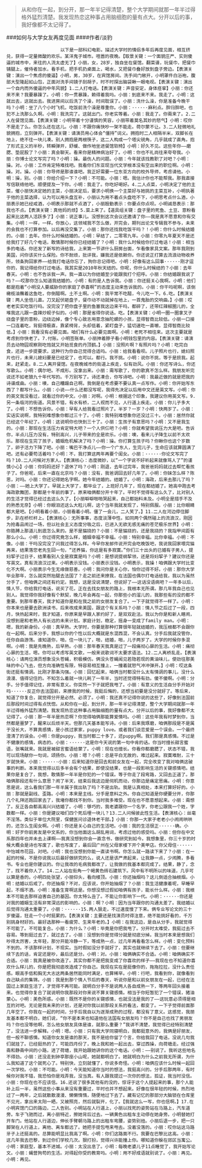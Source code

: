 > 从和你在一起，到分开，那一年半记得清楚，整个大学期间就那一年半过得格外猛烈清楚。我发现热恋这种事占用脑细胞的量有点大。分开以后的事，我好像都不太记得了。

###如何与大学女友再度见面
####作者/淡豹

						以下是一部科幻电影。描述大学时的情侣多年后再度见面，相互挤兑，获得一定量微酸的欢乐。某洋鬼子城市。喧嚣的夜晚。【取景关键：一个面貌庄严、实则傻逼的城市中，来往的人流太虚无了】小丽，女，28岁，独自坐在餐馆。翻菜谱，玩餐巾，把餐巾铺腿上，催侍者加水，看手机，把手机扔桌面上，喝水，又把餐巾叠好放到盘子旁边。【表演关键：演出一个焦虑的傻逼】小明，男，30岁，在宾馆房间。洗手间门敞开，小明罩件白浴袍，腹部大型隆起如山包，正面对洗手间镜子刮胡子，时不时探出脑袋瞅一眼电视。【表演关键：演出一个自内而外傻逼的中年风貌】1.二人打电话。【表演关键：声音安定，身体痉挛】小丽：你还来不来？我要暴躁了。小明：你一贯暴躁，赖得着我吗。小丽：到底来不来。我走了。小明：这就出去，这就出去。我进房间以后洗了个澡，时间耽误了。小丽：洗什么澡，你是准备今晚干吗？小明：坐了八个小时飞机，吃饭前洗个澡是尊重你。小丽：······麻利点。胖归胖吧，也犯不上洗那么久啊。小明：我洗完了。这就出门。你老实等着。小丽：我走了。你甭来了。2.二人在餐馆见面。【表演关键：小明带着十分谨慎的笑容，小丽带着莫名其妙的怒气】小明：哎你不是走了么。你怎么还在这儿。小丽：不跟你痛快吵一架不能走。荷尔蒙不让。3.二人轻微地礼貌拥抱，立刻弹开。【表演关键：请演员用心体会“僵持”词义。拥抱时二人相隔半米，双脚长在地上，绝不往一块儿凑。别人拥抱是两根筷子，这二人构成一个塔尖锐角，几乎就成了直角。抱了形式主义的半秒，转瞬弹开，舒缓、做作地坐进餐馆软椅】小明：好久不见。这些年你——磨腮、垫屁股了？小丽：真会聊天。看来你是精神病治好了。小明：你也不礼尚往来夸夸我。小丽：你博士论文写完了吗？小明：操。最伤人的问题。小丽：今年就该找教职了对吧？小明：操。对。小丽：工作肯定特难找吧。我看你们东亚现当代文学根本没有空出来的职位啊。小明：操。对。操。小丽：你导师是那谁谁吧。我正好需要一位东亚方向的校外导师，考虑请他。小明：操，别。小丽：你给介绍一下？小明：不可能。小丽：嗯。我估计你也不能帮我。那我直接写信联络他吧。顺便提及一下你。小明：我走了。你吃好喝好。4.二人点菜，小明决定了他的主菜，催小丽快决定她的主菜，小丽决定后，要求小明换一个主菜好与她挑的主菜互补，小明执著于他的主菜选择，认为可以用头盘互补，小丽认为用不着点头盘吃不下，小明思考点什么酒，小丽表示她已经戒酒，小明表示那就不点酒了，小丽殷勤表示：你要点你点呗。小明诚恳表示：那我也不点。【表演关键：真他妈的烦】5.菜上来了。【道具组关键：盘子里的死鱼、土豆、意粉看起来比这两人活跃多了】小丽：说正事儿。没想到这次会议还邀请了你——我是真不愿意和你有交集。小明：一样，一样。你放心，这领域我不怎么做，开完会，期刊出论文专辑我不参与，未来的会我也不打算参加。以后再没交集了。小丽：那你还找我吃饭干吗？！小明：你什么时候结婚的。小丽：去年。你什么时候结婚的。小明：早结了，二零零九年。小丽：你零九年夏天不是还给我打了好几个电话，敢情那时候你已经结婚了？小明：我什么时候给你打过电话！小丽：相当多的电话。你还发了新写的诗给我，上来第一节讲什么厨房台面，乍看像家具文案。那年我刚到美国，问你该买什么保险。你不耐烦，批评我，嫌我还是依赖你。你还说正打算去流浪动物收养所，领条狗回家养——给我打电话你忘了，狗你总记得吧。小明：好像有这么回事······刚才逗你的，我记得给你打过电话。我其实是2010年秋天结的。你呢，你什么时候结的？小丽：去年春天。小明：也不告诉我一声。我一直以为你结婚至少能跟我打个招呼。小丽：你结婚跟我说了吗？——哎那你怎么知道我结婚的。小明：有的是人告诉我。小丽：你还挺关心我啊。小明：他们都是抱着“小明没人要威胁你的家庭了恭喜啊”的态度主动来告诉我的。小丽：你干吗呢啊，该倒橄榄油蘸着这鱼吃，你倒醋啊。土不土啊。小明：我平常不吃醋，今儿吃一下。6.吃。【表演关键：两人坐倍儿直。刀叉起伏砸盘子，餐巾动不动就掉在地上，一首鬼胎的交响曲。】小丽：哎老老实实吃饭行吗。没完没了把你盘子里的鱼塞我这边来干吗，都碎了，还带红辣椒圈儿的，全堆我这儿跟一盘辣炒蚬子似的。小明：那是省得你说话。吃。【表演关键：小明一圈一圈拿叉子绕盘子里的意粉，边绕边掉，像个专心致志用意念抽陀螺的小孩，显得智商比较低。小丽一口接一口连着吃，背挺得极直，靠紧椅背，头却低着，紧盯盘子，猛切速吃一直嚼，显得智商比较低。】小丽：我看没有必要见面。咱们有什么必要见面啊。小明：老死不相往来。这次主要就是考虑到你快老了。7.付账。小明签账单。小丽抻着脖子看小明钱包里的内容。【表演关键：请演员去动物园观察刚吃饱就又开始觅食的丹顶鹤。】小丽：没照片啊？有照片吗？小明：吃完白食，还进一步提要求，这种行为你自己觉得合适吗。小丽：给我看看呗。儿子照片也行，媳妇照片也行，未来儿媳妇要是已经定了，也可以。都行。我不挑。小明：说你不挑，等于是损我。起来，赶紧走。8.二人离开餐馆。在夜晚城市的街道上疾走，似有劲风。小丽：你还写诗么，你还写歌么。小明：偶尔吧。不成形。没拿出来。小丽：甭写歌了，你的歌真不怎么样。我朋友听完说还不如老狼九十年代写的。千万别写了。诗还凑合，你写诗吧。小明：我最近做的就是把我的诗谱成曲。小丽：噢，自己糟蹋自己啊。我倒是在考虑要不要认真一点写作。小明：你开始写东西了？都写什么。小丽：小说——什么还都没写呢，我得先决定以后用中文还是英文写。小明：你的英文我没看过，就看过你的中文。小丽：对啊。小明：根据这个印象，我建议你用英文写。9.另一条临河的街道。风景不错，有水有桥，二人视而不见，人行道上疾走。小丽：你儿子多大了。小明：不想告诉你。小丽：早有人给我看过照片了。半岁？一岁？小明：快两岁了。小丽：实话实说啊，我特别难想象你都过三十了。小明：我特别难想象你还没过三十。小丽：居然你就已经这个年纪了。小明：这说明你也快到三十了。小丽：生孩子有意思吗？小明：又不是我生的。小丽：那现在生活压力肯定特大吧？一个人供仨吧？小明：你就希望我说压力大是吧。告诉你，半点儿压力没有，特别高兴，儿子带来的全是欢乐。小丽：噢，看来儿子降生以前不太欢乐。那现在生完了孩子，婚姻危机解决了吗？小明：操。你打算生孩子吗？你瞅你也这个岁数了，卵子活力下降了吧。小丽：嘴巴干净点儿——你一个广东人，生完儿子，生命应该就算圆满了吧。还有必要苟活着吗？小明：不，我打算这两年再要个闺女。小丽：······你论文写完了吗？10.二人问候对方家人。【表演核心：态度微妙，以“一个字说不好听起来就像骂人了”的谨慎小心】小丽：你妈妈还好？退休了吗？小明：刚退，去年过完年，我爸爸妈妈就过去帮忙看孩子了。你爸呢，后来一直在北京吗？小丽：没有，我爸调回去好几年了。小明：你妹怎么样？陈思，对吗。小丽：你还记得她名字啊。她今年结婚的。结婚了。小明：海政，后来去那儿了吗？小丽：——她上大学了。早就上大学了，都毕业了，上班好几年了，现在都结婚了。她高中跑去考海政歌舞团，那都是十年前的事了。原来咱俩都分开十年了。平时不觉得有这么久了，比对别人的生活才觉得已经过去这么久了。【小丽噼噼啪啪哭起来，自己都始料未及。小明全是措手不及的熟悉无奈】小明：你眼泪还这么大粒儿啊，这个当年我就发现了，特别佩服。小丽：比你眼睛都大是吧。【小明看着小丽，小丽看着小明。僵了一会儿，二人笑了。】11.二人在河边停住脚步，趴在桥栏杆上。【表演核心：无所事事，态度淡薄中性。如同两个偶然碰上的流浪汉，刚因为抢毒品闹过一场，但以社会主义态度分吸之后，已进入无欲无感无痛的苍茫极乐世界】小明：你胳膊上那道儿到底怎么来的。是不是猫挠的？小丽：不是猫挠的，还是我挠的？我指甲间距有那么小么。小明：你过得究竟怎么样，婚姻幸福不幸福。小丽：特别幸福。比你幸福。小明：不像。小丽：干吗没完没了问我过得怎么样。今早你发邮件说开完会吃晚饭吧，我说我回家喂完猫再来，结果落您老先生回一句，“还养猫，你这是有多寂寞。”你们三十出头的已婚有子男人，提妇挈子过日子，结果看别人全是寂寞是吗？小明：是想说提纲挈领，还是将妇挈子？建议你还是写英文。真有流浪汉过来。小明表示没钱。小丽表示没钱。小明表示，我操！咱俩跟大学时比变化不大啊。小丽表示今生无缘做慈善。小明：我问你是关心你，怕你过得不好。小丽：那你大学毕业那年，怎么就突然抬腿去法国了？走之前还来撩我，在法国也偶尔打电话给我，我以为虽然分手了，但咱俩之间还有约定。我想，这是没说清楚，但说好了——这话没语病吧？一年多以后，情人节，你给我打电话，说买了花，正在去找女朋友的路上，我根本无所谓。那几年我自己也见别人。我觉得你我好像有个默契，晚几年会再在一起，你那些小的溜儿的，我那些有的没的都不重要。到那年春天，我才知道你是和在我之前的女朋友复合了。一下子就觉得不一样了。小明：你本来也是要去欧洲读书，后来改成来美国，跟这个有关系吗？小丽：情人节之后过了一段，四月，快热起来时，我才知道，你原来是早跟人家约好了，是双双赴法。我以为你是和新人瞎闹，没想到是和老熟人有长远的未来计划。家庭计划，稳定，摇身一变成了family man。小明：嗯，我的新身份。小丽：真早熟。大学时，你要是那种打算很年轻就结婚的，我压根都不会跟你在一起啊。后来分手，我想以你的个性以后大概就是东混西混，不会认真。分手后我就没管你，任你自由游荡。谁知道你，啪，住一块儿了，啪，结婚，啪，儿子两岁了。大学的时候你多混啊。小明：我是先晚熟，后早熟。小丽：那年春天我真是过了一段痛彻心扉的生活。小明：痛彻心扉的生活，嗯。你可以考虑写英文歌，一般来说歌词不太要求语法。12.二人离桥乱走。【表演核心：请两位演员想象没头苍蝇，积极模仿。俩没头苍蝇闻见若隐若现的黄油味儿，使劲往那美味的中心飞去，但方向准确性有限，特容易相互撞上，一撞着就怒气冲冲弹开。】小明：哎这条街还挺有情调。比刚才那条沟强。小丽：回忆起来，咱俩当时都没什么太有情调的事儿，没什么浪漫、值得记住的。不知怎么着就一块儿耗了一年半，当时还觉得特有劲。傻不傻啊。小明：分手。分手值得记住，非常有意义。你突然一下子就把我甩了。小丽：有意义的生活自分手开始对吗······反正你去法国前，来撩我的时候，我挺后悔的，还想当初要是没分就好了。等后来，知道了你复合，就觉得分开是必然、必须了。小明：我还真不记得你说的这些了，好像到法国前后那段时间过得有点恍惚。从和你在一起，到分开，那一年半记得清楚，整个大学期间就那一年半过得格外猛烈清楚。我发现热恋这种事占用脑细胞的量有点大。分开以后的事，我好像都不太记得了。小丽：那一年半是热恋啊？你觉得咱俩那能算爱情吗。小明：这些年我有时梦到你，当然都是噩梦了，醒来以后烦半天。但那几天基本能写诗。小丽：后来我琢磨，咱俩那段是不是属于没长大，不算真感情，是小孩过家家，puppy love。或者我们谈恋爱是一个误会。一个最终澄清了的误会。小明：你是puppy，我当时都二十多了，还puppy啊。我们那是真感情。不过是不健康的感情，病态的。小丽：······这是你今天说的第一句中肯的话。你当时擅长甜言蜜语，张嘴就来。我就是被甜言蜜语给蒙了。小明：现在也擅长。你看你都磨腮了，状态不错，我可以现场献你一句词，颂扬你。小丽：嗯？小明：总是平白无故的，难过起来。寂寞难耐，三十岁就快来。小丽：······小丽：后来知道你是回去和前女友在一起，完全改变了我对咱俩这破事的判断。本来我觉得以后多半会有个结果，即使没结果，也是一段影响生活的关键感情吧。结果你是复合了，我想，敢情那一年半是你犯的一个错误。等于你走了段弯路，又回去正道了。那咱俩那段还有什么意思？闹了半天，结束后我这边是伺机而动，你那边是痛定思痛。小明：你意思是说，这么看我们那一年半属于我出轨了吗？不是出轨。我是认真相处，本来打算好好的。小丽：那就是副线、歪路。小明：本来是主线。分手是意料之外。你自己知道是你硬要分开，你那几个礼拜还跑回家去了，我堵你都找不到你。当时我多难受。现在也不愿意想起来。小丽：甭想了。反正各自都高高兴兴结婚了。小明：够巧的，我老婆跟你一个名字，你老公跟我一个姓，字数都一样。小丽：你是建议咱们四个死后埋一块儿？13.二人问候彼此性生活。【表演核心：丝毫不淫荡。类似于单位大院里，保健医问诊退休老干部。】小丽：你那一大家子老老小小闹闹哄哄的，还怎么生闺女啊。小明：你还是关心自己的生活吧。小丽：我的生活很正······确。小明：好歹你前男友是中文系的，你当他面这么胡乱用词，考虑过他的感受吗。小丽：但你在中文系那四年也并未去上课啊——我真没想到你会一直念书，做研究到如今。我想象里，你三十岁的时候大概会是诗也写废了，歌也写废了，最后回广州在父母家楼下开个美甲店。你父母住······中怡城市花园，对吧。小明：我也没想到你能一直读书啊。你怎么就一路读下来了？小丽：在一起的时候，不是你说我以后最好做研究的么，说人还是该严肃起来，让我静一点，少闹腾，多看书。专业也是你建议的。你让我改的毛病我都改了，让我做的我基本都完成了。结果，静了，念了，找不着你人了。14.二人站在街角一个褐黄色砖石建筑下。风中有不明所以的味道，几乎可以算是香的。小明四处张望，小丽仰头，看向楼顶。小丽：你还抽烟吗？这儿倒适合抽根烟。小明：结婚以后戒了。你还抽烟？不对，应该说，你开始抽烟了？小丽：我生活健康着呢，早睡早起，不烟不酒。小明：准备生育啊这是。你想没想过假如咱俩有孩子，能长什么样。小丽：我根本不可能去那样迫害自己的基因。你太特么丑了。不能让你影响下一代。小明：······你还是对我的婚姻生活有非常深远的影响的。小丽：啊？小明：因为当年跟你的沟通太差了。我结婚以后觉得沟通太重要了。小丽：······15.两人狠走，不过速度慢了下来。俩专业写论文的三十岁傻逼，狂走一个小时挺累的。【表演关键：主要还是找演员时得注意，绝不能挑好看的，千万别挑身材好的。最好选那种一看疲劳、生来年老的。】小明：在我这边，是自从分手，我就觉得不可能了。不可能复合。小丽：为什么？小明：毕竟是你把我甩了。分开时太难受，我挺过去不容易。等到挺过去了，就过去了。小丽：没想到你是觉得分就是彻底分掉。我当时本来是想我们吵得太厉害，太年轻，那分开能冷静一下，等成熟一点，过几年再看看怎么样。小明：变化预料不到的。不该那样计划，不现实。当时假如没分手就好了，其实也就继续下去了。小丽：但要继续下去的话，肯定还是吵，最后还是分。小明：对。小丽：咱俩确实不合适。小明：咱俩确实不合适。小丽：我真是被你改造了。其实你都不是把我变成了你喜欢的样子——我现在也不知道你喜欢什么样儿的，你是把我彻底改造成了你自己。我现在实在是挺像你的，拖拖拉拉，没什么责任感。眼高手低和胸无大志这两条居然能同时满足，也算稀罕。小明：行吧，我看到你，就像看到自己缺点的集锦。小丽：我是到那个情人节后的春天，听说你是和以前女朋友在一起，已经在法国过上家庭生活了，才觉得不再可能。就明白分手不是说两人各自成熟一下，等两年回头接着来。也觉得你复合了就说明你我那段对你来说不算关键感情。相当于你短暂犯了一个错误，猪油蒙心。小明：美色所惑。小丽：既然不是你的关键感情，也就没法是我的了——这玩意必须得是相互的对吧。无论是我未来的计划，还是对你我以前那段关系的看法，都变了。一下子觉得前面那几年空了。你我在一起的时间，分手后我自以为逐渐成熟的过程，都没有了意义。这感觉，我朋友基本都不明白，她们说，“你不是本来也知道他在法国有女朋友吗？你不是自己也找了男朋友吗？你也没等他啊，怎么他女朋友具体是谁，就那么重要？”我讲不清楚，我觉得已经特别清楚了，没法进一步解释。小明：嗯。小丽：只有我大学同寝明白，我都挺意外的，我俩是好朋友，但一般不聊感情。知道你女友是谁的那天，我不是给你留了个言，你给我回了电话，没说几句我们就挂了。已经挺热的了，可能四月份了，晚上我和她一起出去，穿过西操，向荷塘走。经过强斋和静斋中间的小路，进了荷塘，我开始跟她讲你的这个电话。小明：——别说了。我听这些地名不得劲。小丽：还没走到钟亭那座小山呢，她就都明白了。她就明白为什么之前我无所谓，为什么我知道了这个就死心了。特别快，立刻就懂了，你说多奇怪。小明：咱俩应该什么时候一起回一次学校。小丽：不可能。小明：今天能知道你当时的想法，我挺高兴的。分手后那两年，有时候你对我不错，我恐怕你是戏弄我，没当真。有人跟我提过一次你的想法，孤证，我当时没信。小丽：你现在也不应该信。16.还说了很多其他有的没的，惊讶于这个人提起来的事，那个人能补上后一半，虽然这些小事从来没有重要过，平时也并不想起来。好像在很年轻的时候，热烈地过了一两年，之后就散散漫漫、懒懒惰惰，随便地过下去了。藏有记忆的那部分大脑锁在仓库里不见光，拿出来太阳一晒，又被照亮，然后就裂开，化了。【我就这么一写，你也信啊。】17.在小明宾馆门口的路边，二人告别。小明站在人行道上，小丽以找死的姿势站在马路上，汽车道旁。车子飞驰而过，离小丽特近，擦她背后过去。一辆黄色出租车主动停在她身旁。小明替她打开车门。他站在人行道边，伸长手臂朝马路上的出租车弯腰，姿势别扭。小丽后退一步，把一只脚架在人行道上，离他、离车都远了。她把手提包甩来甩去。没着没落的。小丽：哎你站这马路牙子上还挺高的。总算能明显比我高了啊。小明：你们这路面不行。我要在巴黎比这高。小丽：这几年我去巴黎，到过你们学校几次。狠打扮，觉得兴许能撞上你。哪知道你躲在郊区当寓公。小明：家庭型，基本不进城。小丽：太没出息了。小明：每晚老婆儿子11点睡觉了，我开始写论文。小丽：蝇营狗苟的生活。对得起你受的教育吗。小明：用不好成语就别说了。小丽：再见。小明：再见。			  		